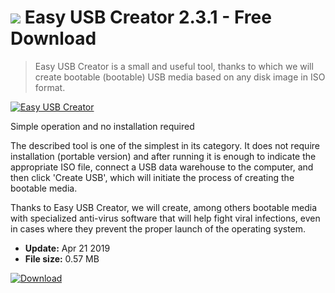 # ![](https://cdn.softexe.net/static/icon/1/easy-usb-creator-8357.png) Easy USB Creator 2.3.1 - Free Download

> Easy USB Creator is a small and useful tool, thanks to which we will create bootable (bootable) USB media based on any disk image in ISO format.

[![Easy USB Creator](https://gallery.dpcdn.pl/imgc/Tools/90887/g_-_420x350_1.5_-_x19f9ca5b-7166-417c-9920-009ae9b6d962.png)](https://softexe.net/win/disks-files/other/easy-usb-creator:hceg.html)

Simple operation and no installation required
 
 The described tool is one of the simplest in its category. It does not require installation (portable version) and after running it is enough to indicate the appropriate ISO file, connect a USB data warehouse to the computer, and then click 'Create USB', which will initiate the process of creating the bootable media.
 
 Thanks to Easy USB Creator, we will create, among others bootable media with specialized anti-virus software that will help fight viral infections, even in cases where they prevent the proper launch of the operating system.


- **Update:** Apr 21 2019
- **File size:** 0.57 MB

[![Download](https://cdn.softexe.net/static/img/download.png)](https://softexe.net/win/disks-files/other/easy-usb-creator:hceg.html)

